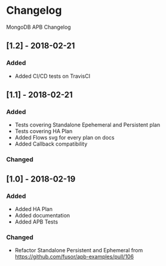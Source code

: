 # Changelog

MongoDB APB Changelog

## [1.2] - 2018-02-21 
### Added
- Added CI/CD tests on TravisCI

## [1.1] - 2018-02-21 
### Added
- Tests covering Standalone Epehemeral and Persistent plan
- Tests covering HA Plan
- Added Flows svg for every plan on docs
- Added Callback compatibility

### Changed

## [1.0] - 2018-02-19
### Added
- Added HA Plan
- Added documentation
- Added APB Tests

### Changed
- Refactor Standalone Persistent and Ephemeral from https://github.com/fusor/apb-examples/pull/106
